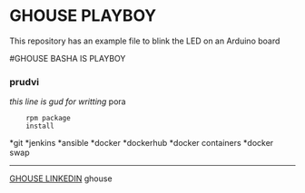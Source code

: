 # GHOUSE PLAYBOY

This repository has an example file to blink the LED on an Arduino board 

#GHOUSE BASHA IS PLAYBOY
### prudvi 
*this line is gud for writting* pora

``` print{ghouse}
    rpm package
    install 
```

*git 
*jenkins
*ansible
*docker
    *dockerhub
    *docker containers
    *docker swap


---

[GHOUSE LINKEDIN](https://www.linkedin.com/jobs/search/?geoId=103671728&keywords=devops%20engineer&location=Pune%2C%20Maharashtra%2C%20India) ghouse
